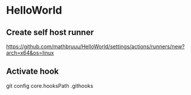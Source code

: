 # HelloWorld
## Create self host runner
https://github.com/mathbruuu/HelloWorld/settings/actions/runners/new?arch=x64&os=linux

## Activate hook
git config core.hooksPath .githooks
